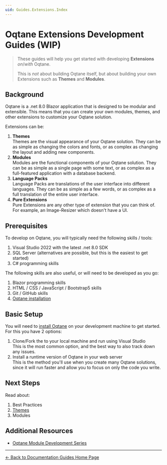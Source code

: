 ```yaml
---
uid: Guides.Extensions.Index
---
```


# Oqtane Extensions Development Guides (WIP)

> These guides will help you get started with developing
> **Extensions** _on_/_with_ Oqtane.
>
> This is _not_ about building Oqtane itself, but about
> building your own Extensions such as **Themes** and **Modules**.

## Background

Oqtane is a .net 8.0 Blazor application that is designed to be modular and extensible.
This means that you can create your own modules, themes, and other extensions
to customize your Oqtane solution.

Extensions can be:

1. **Themes**  
    Themes are the visual appearance of your Oqtane solution.
    They can be as simple as changing the colors and fonts,
    or as complex as changing the layout and adding new components.
1. **Modules**  
    Modules are the functional components of your Oqtane solution.
    They can be as simple as a single page with some text,
    or as complex as a full-featured application with a database backend.
1. **Language Packs**  
    Language Packs are translations of the user interface into different languages.
    They can be as simple as a few words, or as complex as a full translation
    of the entire user interface.
1. **Pure Extensions**  
    Pure Extensions are any other type of extension that you can think of.
    For example, an Image-Resizer which doesn't have a UI.

## Prerequisites

To develop on Oqtane, you will typically need the following skills / tools:

1. Visual Studio 2022 with the latest .net 8.0 SDK
1. SQL Server (alternatives are possible, but this is the easiest to get started)
1. C# programming skills

The following skills are also useful, or will need to be developed as you go:

1. Blazor programming skills
1. HTML / CSS / JavaScript / Bootstrap5 skills
1. Git / GitHub skills
1. [Oqtane installation](xref:Guides.Installation.Index)

## Basic Setup

You will need to [install Oqtane](xref:Guides.Installation.Index)
on your development machine to get started.
For this you have 2 options:

1. Clone/Fork the [](xref:Oqtane.Source) to your local machine
   and run using Visual Studio  
   This is the most common option, and the best way to also track down any issues.
1. Install a runtime version of Oqtane in your web server  
   This is the method you'll use when you create many Oqtane solutions,
   since it will run faster and allow you to focus on only the code you write.

## Next Steps

Read about:

1. Best Practices
1. [Themes](xref:Guides.Themes.Index)
1. Modules

## Additional Resources

- [Oqtane Module Development Series](https://www.youtube.com/playlist?list=PLYhXmd7yV0elLNLfQwZBUlM7ZSMYPTZ_f)

---

[← Back to Documentation Guides Home Page](../index.md)
